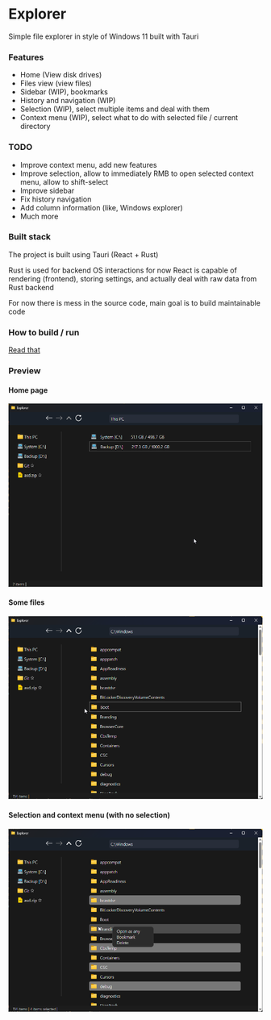 # Explorer

Simple file explorer in style of Windows 11 built with Tauri

### Features

- Home (View disk drives)
- Files view (view files)
- Sidebar (WIP), bookmarks
- History and navigation (WIP)
- Selection (WIP), select multiple items and deal with them
- Context menu (WIP), select what to do with selected file / current directory

### TODO

- Improve context menu, add new features
- Improve selection, allow to immediately RMB to open selected context menu, allow to shift-select
- Improve sidebar
- Fix history navigation
- Add column information (like, Windows explorer)
- Much more

### Built stack

The project is built using Tauri (React + Rust)

Rust is used for backend OS interactions for now
React is capable of rendering (frontend), storing settings, and actually deal with raw data from Rust backend

For now there is mess in the source code, main goal is to build maintainable code

### How to build / run

[Read that](docs/readme/HOW_TO_BUILD.md)

### Preview

#### Home page

![](docs/readme/images/home.png)

#### Some files

![](docs/readme/images/files.png)

#### Selection and context menu (with no selection)

![](docs/readme/images/selection.png)
